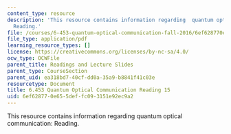 ```yaml
---
content_type: resource
description: 'This resource contains information regarding  quantum optical communication:
  Reading.'
file: /courses/6-453-quantum-optical-communication-fall-2016/6ef628770e655deffc093151e92ec9a2_MIT6_453F16_Lect15_Notes.pdf
file_type: application/pdf
learning_resource_types: []
license: https://creativecommons.org/licenses/by-nc-sa/4.0/
ocw_type: OCWFile
parent_title: Readings and Lecture Slides
parent_type: CourseSection
parent_uid: ea318bd7-40cf-dd0a-35a9-b8841f41c03e
resourcetype: Document
title: 6.453 Quantum Optical Communication Reading 15
uid: 6ef62877-0e65-5def-fc09-3151e92ec9a2
---
```

This resource contains information regarding  quantum optical communication: Reading.